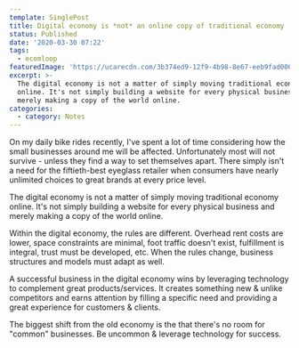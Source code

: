 ```yaml
---
template: SinglePost
title: Digital economy is *not* an online copy of traditional economy
status: Published
date: '2020-03-30 07:22'
tags:
  - ecomloop
featuredImage: 'https://ucarecdn.com/3b374ed9-12f9-4b98-8e67-eeb9fad000d2/'
excerpt: >-
  The digital economy is not a matter of simply moving traditional economy
  online. It's not simply building a website for every physical business and
  merely making a copy of the world online. 
categories:
  - category: Notes
---
```

On my daily bike rides recently, I've spent a lot of time considering how the small businesses around me will be affected. Unfortunately most will not survive - unless they find a way to set themselves apart. There simply isn't a need for the fiftieth-best eyeglass retailer when consumers have nearly unlimited choices to great brands at every price level. 

The digital economy is not a matter of simply moving traditional economy online. It's not simply building a website for every physical business and merely making a copy of the world online. 

Within the digital economy, the rules are different. Overhead rent costs are lower, space constraints are minimal, foot traffic doesn't exist, fulfillment is integral, trust must be developed, etc. When the rules change, business structures and models must adapt as well. 

A successful business in the digital economy wins by leveraging technology to complement great products/services. It creates something new & unlike competitors and earns attention by filling a specific need and providing a great experience for customers & clients. 

The biggest shift from the old economy is the that there's no room for "common" businesses. Be uncommon & leverage technology for success.
